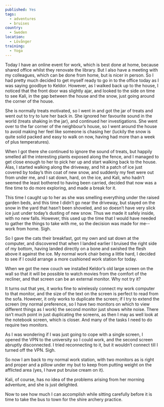 ```yaml
---
published: Yes
tags:
  - adventures
  - bruises
country:
  - Sweden
location:
  - Lövånger
training:
  - Yoga
---
```

Today I have an online event for work, which is best done at home, because shared office whilst they renovate the library. But I also have a meeting with my colleagues, which can be done from home, but is nicer in person. So I had pretty much decided to get myself ready to go in to the office today as I was saying goodbye to Keldor. However, as I walked back up to the house, I noticed that the front door was slightly ajar, and looked to the side on time to see Kali, in the gap between the house and the snow, just going around the corner of the house.
 
She is normally treats motivated, so I went in and got the jar of treats and went out to try to lure her back in. She ignored her favourite sound in the world (treats shaking in the jar), and continued her investigations. She went over to the far corner of the neighbour’s house, so I went around the house to avoid making her feel like someone is chasing her (luckily the snow is quite solid packed and easy to walk on now, having had more than a week of plus temperatures).
 
When I got there she continued to ignore the sound of treats, but happily smelled all the interesting plants exposed along the fence, and I managed to get close enough to her to pick her up and start walking back to the house. Alas, I started walking along the driveway, and hit a patch of ice just covered by today’s thin coat of new snow, and suddenly my feet were out from under me, and I sat down, hard, on the ice, and Kali, who hadn’t seemed the least bothered to having been carried, decided that now was a fine time to do more exploring, and made a break for it.
 
This time I caught up to her as she was smelling everything under the raised garden beds, and this time I didn’t go near the driveway, but stayed on the snow in the yard that hasn’t been shoveled, and so doesn’t have very slick ice just under today’s dusting of new snow. Thus we made it safely inside, with no new falls. However, this used up the time that I would have needed to gather the things to take with me, so the decision was made for me--work from home. Sigh.
 
So I gave the cats their breakfast, got my own and sat down at the computer, and discovered that when I landed earlier I bruised the right side of my bottom, having landed directly on a bone and swished the flesh above it against the ice. My normal work chair being a little hard, I decided to see if I could arrange a more cushioned work station for today.
 
When we got the new couch we installed Keldor’s old large screen on the wall so that it will be possible to watch movies from the comfort of the recliner, and that screen can be an external monitor. Why not try it?
 
It turns out that yes, it works fine to wirelessly connect my work computer to that monitor, and the size of the text on the screen is perfect to read from the sofa. However, it only works to duplicate the screen; if I try to extend the screen (my normal preference, so I have two monitors on which to view different things as I work) the second monitor just shows white noise. There isn’t much point in just duplicating the screens, as then I may as well look at the notebook screen, which is closer. And many of the tasks I need to do require two monitors.
 
As I was wondering if I was just going to cope with a single screen, I opened the VPN to the university so I could work, and the second screen abruptly disconnected. I tried reconnecting to it, but it wouldn’t connect till I turned off the VPN. Sigh.
 
So now I am back to my normal work station, with two monitors as is right and proper and a pillow under my but to keep from putting weight on the afflicted area (yes, I have put bruise cream on it).
 
Kali, of course, has no idea of the problems arising from her morning adventure, and she is just delighted.
 
Now to see how much I can accomplish while sitting carefully before it is time to take the bus to town for the shire archery practice.